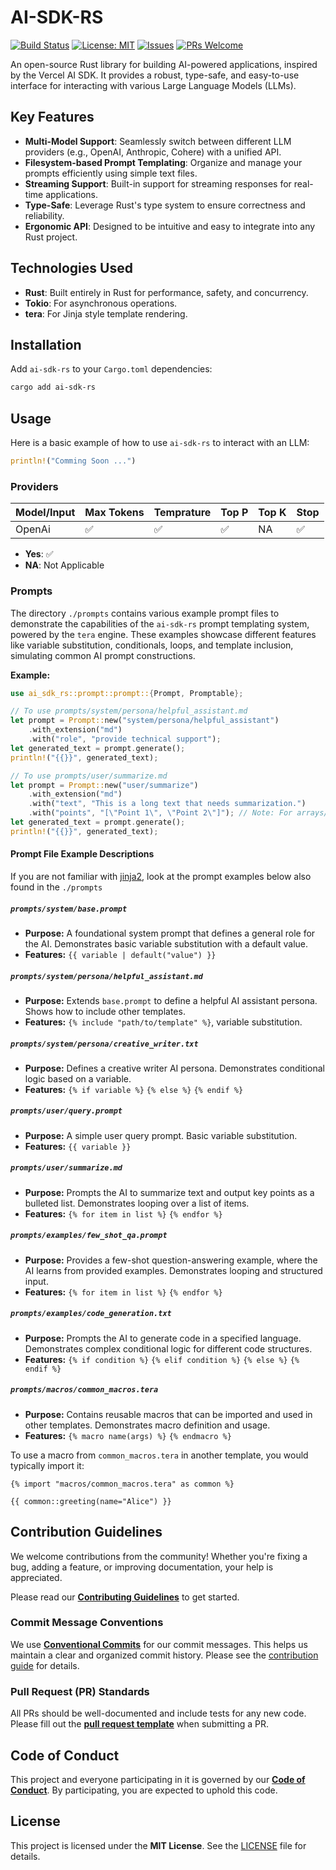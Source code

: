 # AI-SDK-RS

[![Build Status](https://github.com/lazyai/ai-sdk-rs/actions/workflows/ci.yml/badge.svg)](https://github.com/lazyai/ai-sdk-rs/actions/workflows/ci.yml)
[![License: MIT](https://img.shields.io/badge/License-MIT-yellow.svg)](https://opensource.org/licenses/MIT)
[![Issues](https://img.shields.io/github/issues/lazyai/ai-sdk-rs)](https://github.com/lazyai/ai-sdk-rs/issues)
[![PRs Welcome](https://img.shields.io/badge/PRs-welcome-brightgreen.svg)](https://github.com/lazyai/ai-sdk-rs/pulls)

An open-source Rust library for building AI-powered applications, inspired by the Vercel AI SDK. It provides a robust, type-safe, and easy-to-use interface for interacting with various Large Language Models (LLMs).

## Key Features

- **Multi-Model Support**: Seamlessly switch between different LLM providers (e.g., OpenAI, Anthropic, Cohere) with a unified API.
- **Filesystem-based Prompt Templating**: Organize and manage your prompts efficiently using simple text files.
- **Streaming Support**: Built-in support for streaming responses for real-time applications.
- **Type-Safe**: Leverage Rust's type system to ensure correctness and reliability.
- **Ergonomic API**: Designed to be intuitive and easy to integrate into any Rust project.

## Technologies Used

- **Rust**: Built entirely in Rust for performance, safety, and concurrency.
- **Tokio**: For asynchronous operations.
- **tera**: For Jinja style template rendering.

## Installation

Add `ai-sdk-rs` to your `Cargo.toml` dependencies:

```sh
cargo add ai-sdk-rs
```

## Usage

Here is a basic example of how to use `ai-sdk-rs` to interact with an LLM:

```rust
println!("Comming Soon ...")
```

### Providers

| Model/Input     | Max Tokens      | Temprature      | Top P           | Top K           | Stop            |
| --------------- | --------------- | --------------- | --------------- | --------------- | --------------- |
| OpenAi          | ✅              | ✅              | ✅              | NA              | ✅              |

- **Yes**: ✅ 
- **NA**: Not Applicable

### Prompts
The directory `./prompts` contains various example prompt files to demonstrate the capabilities of the `ai-sdk-rs` prompt templating system, powered by the `tera` engine. These examples showcase different features like variable substitution, conditionals, loops, and template inclusion, simulating common AI prompt constructions.

**Example:**

```rust
use ai_sdk_rs::prompt::prompt::{Prompt, Promptable};

// To use prompts/system/persona/helpful_assistant.md
let prompt = Prompt::new("system/persona/helpful_assistant")
    .with_extension("md")
    .with("role", "provide technical support");
let generated_text = prompt.generate();
println!("{{}}", generated_text);

// To use prompts/user/summarize.md
let prompt = Prompt::new("user/summarize")
    .with_extension("md")
    .with("text", "This is a long text that needs summarization.")
    .with("points", "[\"Point 1\", \"Point 2\"]"); // Note: For arrays/lists, pass as a JSON string or similar
let generated_text = prompt.generate();
println!("{{}}", generated_text);
```

#### Prompt File Example Descriptions
If you are not familiar with [jinja2](https://jinja.palletsprojects.com/en/stable/), look at the prompt examples below also found in the `./prompts`

##### `prompts/system/base.prompt`

*   **Purpose:** A foundational system prompt that defines a general role for the AI. Demonstrates basic variable substitution with a default value.
*   **Features:** `{{ variable | default("value") }}`

##### `prompts/system/persona/helpful_assistant.md`

*   **Purpose:** Extends `base.prompt` to define a helpful AI assistant persona. Shows how to include other templates.
*   **Features:** `{% include "path/to/template" %}`, variable substitution.

##### `prompts/system/persona/creative_writer.txt`

*   **Purpose:** Defines a creative writer AI persona. Demonstrates conditional logic based on a variable.
*   **Features:** `{% if variable %}` `{% else %}` `{% endif %}`

##### `prompts/user/query.prompt`

*   **Purpose:** A simple user query prompt. Basic variable substitution.
*   **Features:** `{{ variable }}`

##### `prompts/user/summarize.md`

*   **Purpose:** Prompts the AI to summarize text and output key points as a bulleted list. Demonstrates looping over a list of items.
*   **Features:** `{% for item in list %}` `{% endfor %}`

##### `prompts/examples/few_shot_qa.prompt`

*   **Purpose:** Provides a few-shot question-answering example, where the AI learns from provided examples. Demonstrates looping and structured input.
*   **Features:** `{% for item in list %}` `{% endfor %}`

##### `prompts/examples/code_generation.txt`

*   **Purpose:** Prompts the AI to generate code in a specified language. Demonstrates complex conditional logic for different code structures.
*   **Features:** `{% if condition %}` `{% elif condition %}` `{% else %}` `{% endif %}`

##### `prompts/macros/common_macros.tera`

*   **Purpose:** Contains reusable macros that can be imported and used in other templates. Demonstrates macro definition and usage.
*   **Features:** `{% macro name(args) %}` `{% endmacro %}`

To use a macro from `common_macros.tera` in another template, you would typically import it:

```tera
{% import "macros/common_macros.tera" as common %}

{{ common::greeting(name="Alice") }}
```

## Contribution Guidelines

We welcome contributions from the community! Whether you're fixing a bug, adding a feature, or improving documentation, your help is appreciated.

Please read our [**Contributing Guidelines**](./.github/CONTRIBUTING.md) to get started.

### Commit Message Conventions

We use [**Conventional Commits**](https://www.conventionalcommits.org/en/v1.0.0/) for our commit messages. This helps us maintain a clear and organized commit history. Please see the [contribution guide](./.github/CONTRIBUTING.md#commit-messages) for details.

### Pull Request (PR) Standards

All PRs should be well-documented and include tests for any new code. Please fill out the [**pull request template**](./.github/pull_request_template.md) when submitting a PR.

## Code of Conduct

This project and everyone participating in it is governed by our [**Code of Conduct**](https://github.com/[your-username]/[your-repo]/blob/main/.github/CONTRIBUTING.md#code-of-conduct). By participating, you are expected to uphold this code.

## License

This project is licensed under the **MIT License**. See the [LICENSE](./LICENSE) file for details.
